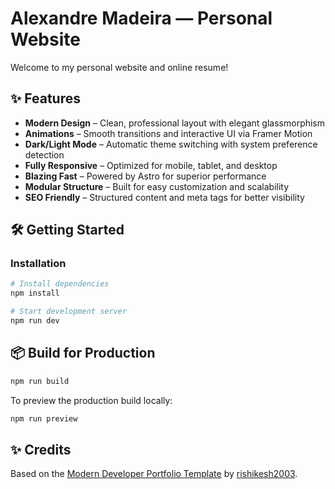 # Alexandre Madeira — Personal Website

Welcome to my personal website and online resume!

## ✨ Features

-   **Modern Design** – Clean, professional layout with elegant glassmorphism
-   **Animations** – Smooth transitions and interactive UI via Framer Motion
-   **Dark/Light Mode** – Automatic theme switching with system preference detection
-   **Fully Responsive** – Optimized for mobile, tablet, and desktop
-   **Blazing Fast** – Powered by Astro for superior performance
-   **Modular Structure** – Built for easy customization and scalability
-   **SEO Friendly** – Structured content and meta tags for better visibility

## 🛠 Getting Started

### Installation

```bash
# Install dependencies
npm install

# Start development server
npm run dev
```

## 📦 Build for Production

```bash
npm run build
```

To preview the production build locally:

```bash
npm run preview
```

## ✨ Credits

Based on the [Modern Developer Portfolio Template](https://github.com/rishikesh2003/my-portfolio) by [rishikesh2003](https://github.com/rishikesh2003).
